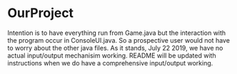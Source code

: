 # OurProject
Intention is to have everything run from Game.java but the interaction with the program occur in ConsoleUI.java. So a prospective user would not have to worry about the other java files. As it stands, July 22 2019, we have no actual input/output mechanisim working. README will be updated with instructions when we do have a comprehensive input/output working. 
